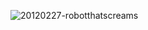 ![20120227-robotthatscreams]([https://github.com/justinhufford/scream/assets/120344926/ccfea0d8-35cb-4fe0-b2f5-e560f156fd74](https://gunshowcomic.com/comics/20120227-robotthatscreams.png))

